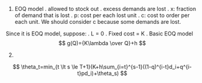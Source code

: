1. EOQ model
. allowed to stock out
. excess demands are lost
. x: fraction of demand that is lost
. p: cost per each lost unit
. c: cost to order per each unit. We should consider c because some demands are lost.

Since it is EOQ model, suppose:
. L = 0
. Fixed   cost = K
. 
Basic EOQ model
$$
g(Q)={K\lambda \over Q}+h
$$ 

2. 
$$
\theta_t=min_{t \lt s \le T+1}(K+h\sum_{i=t}^{s-1}((1-q)^{i-t}d_i+q^{i-t}pd_i)+\theta_s)
$$
<!--stackedit_data:
eyJoaXN0b3J5IjpbMTM1MzY0OTQxNiwxNjUyNDk3MzY5LC02MT
c3NDE3MzMsLTE3NDczMTI2NzcsLTEzODE2NDM5MTEsLTYwOTYw
NTUzOF19
-->